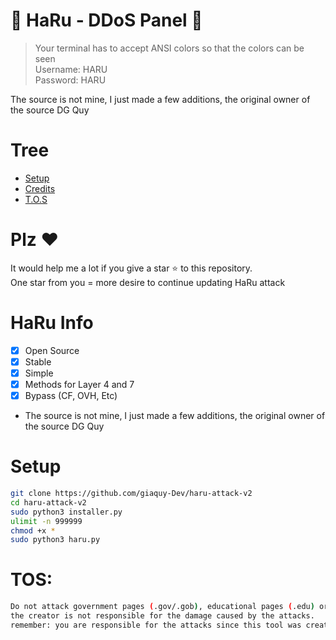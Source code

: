 # 🚀 HaRu - DDoS Panel 🚀
> Your terminal has to accept ANSI colors so that the colors can be seen<br>
> Username: HARU<br>
> Password: HARU<br>

The source is not mine, I just made a few additions, the original owner of the source DG Quy

# Tree
* [Setup](#Setup)
* [Credits](#Credits)
* [T.O.S](#TOS)

# Plz ♥️
It would help me a lot if you give a star ⭐ to this repository.<br>
One star from you = more desire to continue updating HaRu attack

# HaRu Info
- [x] Open Source
- [x] Stable
- [x] Simple
- [x] Methods for Layer 4 and 7
- [x] Bypass (CF, OVH, Etc)  
- The source is not mine, I just made a few additions, the original owner of the source DG Quy

# Setup
```sh
git clone https://github.com/giaquy-Dev/haru-attack-v2
cd haru-attack-v2
sudo python3 installer.py
ulimit -n 999999
chmod +x *
sudo python3 haru.py
```

# TOS:
```sh
Do not attack government pages (.gov/.gob), educational pages (.edu) or the United States Department of Defense (.mil), 
the creator is not responsible for the damage caused by the attacks. 
remember: you are responsible for the attacks since this tool was created for educational purposes
```
